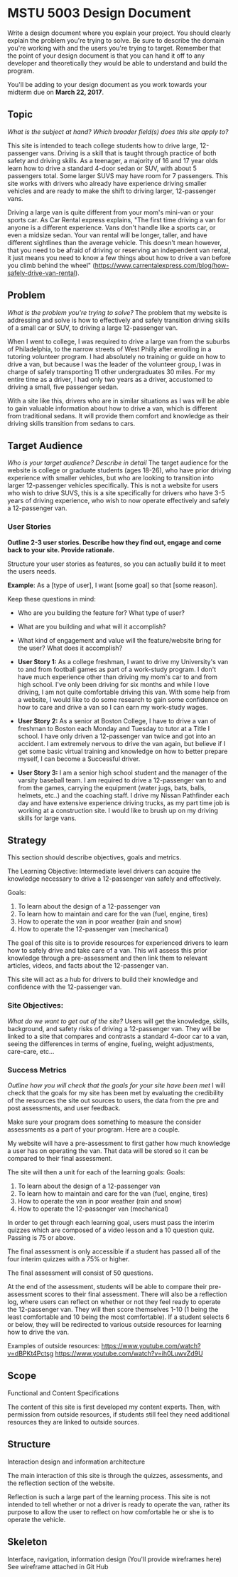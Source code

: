 # MSTU 5003 Design Document

Write a design document where you explain your project. You should clearly explain the problem you're trying to solve. Be sure to describe the domain you're working with and the users you're trying to target. Remember that the point of your design document is that you can hand it off to any developer and theoretically they would be able to understand and build the program.

You'll be adding to your design document as you work towards your midterm due on **March 22, 2017**.


## Topic
*What is the subject at hand?*
*Which broader field(s) does this site apply to?*

This site is intended to teach college students how to drive large, 12-passenger vans. Driving is a skill that is taught through practice of both safety and driving skills. As a teenager, a majority of 16 and 17 year olds learn how to drive a standard 4-door sedan or SUV, with about 5 passengers total. Some larger SUVS may have room for 7 passengers. This site works with drivers who already have experience driving smaller vehicles and are ready to make the shift to driving larger, 12-passenger vans.

Driving a large van is quite different from your mom's mini-van or your sports car. As Car Rental express explains, "The first time driving a van for anyone is a different experience.  Vans don't handle like a sports car, or even a midsize sedan. Your van rental will be longer, taller, and have different sightlines than the average vehicle. This doesn't mean however, that you need to be afraid of driving or reserving an independent van rental, it just means you need to know a few things about how to drive a van before you climb behind the wheel" (https://www.carrentalexpress.com/blog/how-safely-drive-van-rental).



## Problem
*What is the problem you're trying to solve?*
The problem that my website is addressing and solve is how to effectively and safely transition driving skills of a small car or SUV, to driving a large 12-passenger van.

When I went to college, I was required to drive a large van from the suburbs of Philadelphia, to the narrow streets of West Philly after enrolling in a tutoring volunteer program. I had absolutely no training or guide on how to drive a van, but because I was the leader of the volunteer group, I was in charge of safely transporting 11 other undergraduates 30 miles. For my entire time as a driver, I had only two years as a driver, accustomed to driving a small, five passenger sedan.

With a site like this, drivers who are in similar situations as I was will be able to gain valuable information about how to drive a van, which is different from traditional sedans. It will provide them comfort and knowledge as their driving skills transition from sedans to cars.

## Target Audience
*Who is your target audience? Describe in detail*
The target audience for the website is college or graduate students (ages 18-26), who have prior driving experience with smaller vehicles, but who are looking to transition into larger 12-passenger vehicles specifically. This is not a website for users who wish to drive SUVS, this is a site specifically for drivers who have 3-5 years of driving experience, who wish to now operate effectively and safely a 12-passenger van.

### User Stories
**Outline 2-3 user stories. Describe how they find out, engage and come back to your site. Provide rationale.**

Structure your user stories as features, so you can actually build it to meet the users needs.

**Example**: As a [type of user], I want [some goal] so that [some reason].

Keep these questions in mind:
- Who are you building the feature for? What type of user?
- What are you building and what will it accomplish?
- What kind of engagement and value will the feature/website bring for the user? What does it accomplish?

- **User Story 1:** As a college freshman, I want to drive my University's van to and from football games as part of a work-study program. I don't have much experience other than driving my mom's car to and from high school. I've only been driving for six months and while I love driving, I am not quite comfortable driving this van. With some help from a website, I would like to do some research to gain some confidence on how to care and drive a van so I can earn my work-study wages.
- **User Story 2:** As a senior at Boston College, I have to drive a van of freshman to Boston each Monday and Tuesday to tutor at a Title I school. I have only driven a 12-passenger van twice and got into an accident. I am extremely nervous to drive the van again, but believe if I get some basic virtual training and knowledge on how to better prepare myself, I can become a Successful driver.
- **User Story 3:** I am a senior high school student and the manager of the varsity baseball team. I am required to drive a 12-passenger van to and from the games, carrying the equipment (water jugs, bats, balls, helmets, etc..) and the coaching staff. I drive my Nissan Pathfinder each day and have extensive experience driving trucks, as my part time job is working at a construction site. I would like to brush up on my driving skills for large vans.



## Strategy

This section should describe objectives, goals and metrics.

The Learning Objective: Intermediate level drivers can acquire the knowledge necessary to drive a 12-passenger van safely and effectively.

Goals:
1. To learn about the design of a 12-passenger van
2. To learn how to maintain and care for the van (fuel, engine, tires)
3. How to operate the van in poor weather (rain and snow)
4. How to operate the 12-passenger van (mechanical)

The goal of this site is to provide resources for experienced drivers to learn how to safely drive and take care of a van. This will assess this prior knowledge through a pre-assessment and then link them to relevant articles, videos, and facts about the 12-passenger van.

This site will act as a hub for drivers to build their knowledge and confidence with the 12-passenger van.

### Site Objectives:
*What do we want to get out of the site?*
Users will get the knowledge, skills, background, and safety risks of driving a 12-passenger van. They will be linked to a site that compares and contrasts a standard 4-door car to a van, seeing the differences in terms of engine, fueling, weight adjustments, care-care, etc...

### Success Metrics
*Outline how you will check that the goals for your site have been met*
I will check that the goals for my site has been met by evaluating the credibility of the resources the site out sources to users, the data from the pre and post assessments, and  user feedback.

Make sure your program does something to measure the consider assessments as a part of your program. Here are a couple.

My website will have a pre-assessment to first gather how much knowledge a user has on operating the van. That data will be stored so it can be compared to their final assessment.

The site will then a unit for each of the learning goals:
Goals:
1. To learn about the design of a 12-passenger van
2. To learn how to maintain and care for the van (fuel, engine, tires)
3. How to operate the van in poor weather (rain and snow)
4. How to operate the 12-passenger van (mechanical)

In order to get through each learning goal, users must pass the interim quizzes which are composed of a video lesson and a 10 question quiz. Passing is 75 or above.

The final assessment is only accessible if a student has passed all of the four interim quizzes with a 75% or higher.

The final assessment will consist of 50 questions.

At the end of the assessment, students will be able to compare their pre-assessment scores to their final assessment. There will also be a reflection log, where users can reflect on whether or not they feel ready to operate the 12-passenger van. They will then score themselves 1-10 (1 being the least comfortable and 10 being the most comfortable). If a student selects 6 or below, they will be redirected to various outside resources for learning how to drive the van.

Examples of outside resources:
https://www.youtube.com/watch?v=dBPKt4Pctsg
https://www.youtube.com/watch?v=ih0LuwvZd9U

## Scope
Functional and Content Specifications

The content of this site is first developed my content experts. Then, with permission from outside resources, if students still feel they need additional resources they are linked to outside sources.

## Structure
Interaction design and information architecture

The main interaction of this site is through the quizzes, assessments, and the reflection section of the website.

Reflection is such a large part of the learning process. This site is not intended to tell whether or not a driver is ready to operate the van, rather its purpose to allow the user to reflect on how comfortable he or she is to operate the vehicle.

## Skeleton
Interface, navigation, information design
(You'll provide wireframes here)
See wireframe attached in Git Hub
